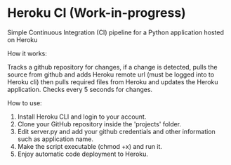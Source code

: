 # Heroku CI (Work-in-progress)
Simple Continuous Integration (CI) pipeline for a Python application hosted on Heroku

How it works:

Tracks a github repository for changes, if a change is detected, pulls the source from github and adds Heroku remote url (must be logged into to Heroku cli) then pulls required files from Heroku and updates the Heroku application. Checks every 5 seconds for changes.

How to use:

1. Install Heroku CLI and login to your account.
2. Clone your GitHub repository inside the 'projects' folder.
3. Edit server.py and add your github credentials and other information such as application name.
4. Make the script executable (chmod +x) and run it.
5. Enjoy automatic code deployment to Heroku.
